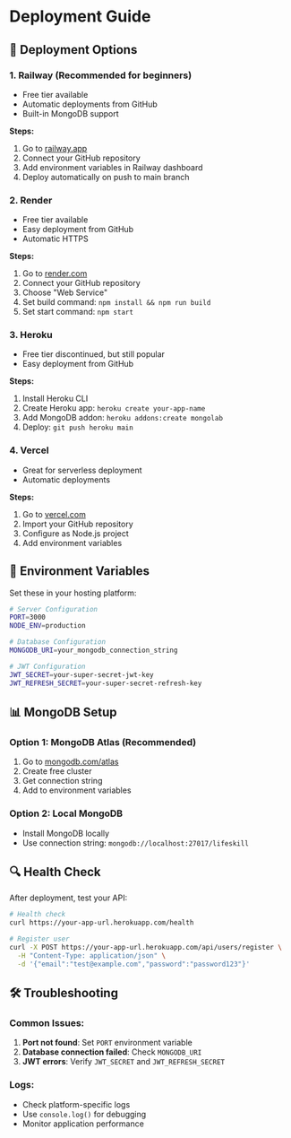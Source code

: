 # Deployment Guide

## 🚀 Deployment Options

### 1. **Railway** (Recommended for beginners)
- Free tier available
- Automatic deployments from GitHub
- Built-in MongoDB support

**Steps:**
1. Go to [railway.app](https://railway.app)
2. Connect your GitHub repository
3. Add environment variables in Railway dashboard
4. Deploy automatically on push to main branch

### 2. **Render**
- Free tier available
- Easy deployment from GitHub
- Automatic HTTPS

**Steps:**
1. Go to [render.com](https://render.com)
2. Connect your GitHub repository
3. Choose "Web Service"
4. Set build command: `npm install && npm run build`
5. Set start command: `npm start`

### 3. **Heroku**
- Free tier discontinued, but still popular
- Easy deployment from GitHub

**Steps:**
1. Install Heroku CLI
2. Create Heroku app: `heroku create your-app-name`
3. Add MongoDB addon: `heroku addons:create mongolab`
4. Deploy: `git push heroku main`

### 4. **Vercel**
- Great for serverless deployment
- Automatic deployments

**Steps:**
1. Go to [vercel.com](https://vercel.com)
2. Import your GitHub repository
3. Configure as Node.js project
4. Add environment variables

## 🔧 Environment Variables

Set these in your hosting platform:

```bash
# Server Configuration
PORT=3000
NODE_ENV=production

# Database Configuration
MONGODB_URI=your_mongodb_connection_string

# JWT Configuration
JWT_SECRET=your-super-secret-jwt-key
JWT_REFRESH_SECRET=your-super-secret-refresh-key
```

## 📊 MongoDB Setup

### Option 1: MongoDB Atlas (Recommended)
1. Go to [mongodb.com/atlas](https://mongodb.com/atlas)
2. Create free cluster
3. Get connection string
4. Add to environment variables

### Option 2: Local MongoDB
- Install MongoDB locally
- Use connection string: `mongodb://localhost:27017/lifeskill`

## 🔍 Health Check

After deployment, test your API:

```bash
# Health check
curl https://your-app-url.herokuapp.com/health

# Register user
curl -X POST https://your-app-url.herokuapp.com/api/users/register \
  -H "Content-Type: application/json" \
  -d '{"email":"test@example.com","password":"password123"}'
```

## 🛠️ Troubleshooting

### Common Issues:
1. **Port not found**: Set `PORT` environment variable
2. **Database connection failed**: Check `MONGODB_URI`
3. **JWT errors**: Verify `JWT_SECRET` and `JWT_REFRESH_SECRET`

### Logs:
- Check platform-specific logs
- Use `console.log()` for debugging
- Monitor application performance 